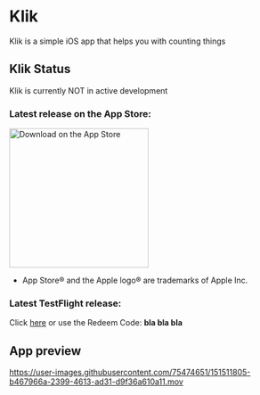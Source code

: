 # Klik

Klik is a simple iOS app that helps you with counting things

## Klik Status 

Klik is currently NOT in active development

### Latest release on the App Store: 

<a href="https://youtu.be/dQw4w9WgXcQ" target="_blank"> <img width="250" alt="Download on the App Store" src="https://files.catbox.moe/bpoouz.svg"> </a>

  - App Store® and the Apple logo® are trademarks of Apple Inc.

### Latest TestFlight release:

Click <a href="">here</a> or use the Redeem Code: <b>bla bla bla</b>

## App preview
https://user-images.githubusercontent.com/75474651/151511805-b467966a-2399-4613-ad31-d9f36a610a11.mov

